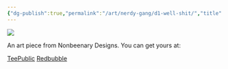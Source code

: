 ```yaml
---
{"dg-publish":true,"permalink":"/art/nerdy-gang/d1-well-shit/","title":"d1 - well  shit","tags":["Art","RPG DnD Animals"]}
---
```



![](https://baserow-media.ams3.digitaloceanspaces.com/user_files/I7u4weCwY9QyUFKudLcvX0Ir58WouCzx_0b562ce66130fac7dbffe099b637bf3168b88061a38f9268c7afa4bf49889a3a.png)

An art piece from Nonbeenary Designs. You can get yours at:

[TeePublic]()
[Redbubble]()
